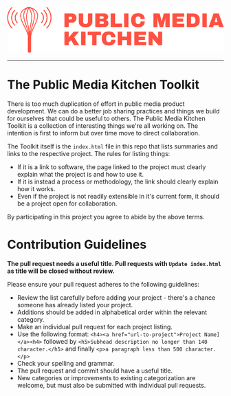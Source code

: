 ![Public Media Kitchen Logo](/media/pmk_logo-red.png)
***
# The Public Media Kitchen Toolkit

There is too much duplication of effort in public media product development. We can do a better job sharing practices and things we build for ourselves that could be useful to others. The Public Media Kitchen Toolkit is a collection of interesting things we're all working on. The intention is first to inform but over time move to direct collaboration.

The Toolkit itself is the `index.html` file in this repo that lists summaries and links to the respective project. The rules for listing things:

- If it is a link to software, the page linked to the project must clearly explain what the project is and how to use it.
- If it is instead a process or methodology, the link should clearly explain how it works.
- Even if the project is not readily extensible in it's current form, it should be a project open for collaboration.

By participating in this project you agree to abide by the above terms.

# Contribution Guidelines

**The pull request needs a useful title. Pull requests with `Update index.html` as title will be closed without review.**

Please ensure your pull request adheres to the following guidelines:

- Review the list carefully before adding your project - there's a chance someone has already listed your project.
- Additions should be added in alphabetical order within the relevant category.
- Make an individual pull request for each project listing.
- Use the following format: `<h4><a href="url-to-project">Project Name]</a><h4>` followed by `<h5>Subhead description no longer than 140 character.</h5>` and finally `<p>a paragraph less than 500 character.</p>`
- Check your spelling and grammar.
- The pull request and commit should have a useful title.
- New categories or improvements to existing categorization are welcome, but must also be submitted with individual pull requests.
